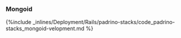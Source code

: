 <!-- usedin: [ _rails/deployment] - post: -->


### Mongoid



{%include _inlines/Deployment/Rails/padrino-stacks/code_padrino-stacks_mongoid-velopment.md %}




